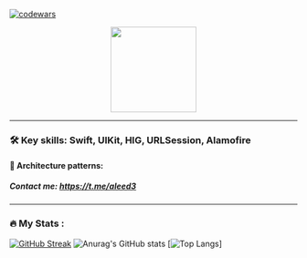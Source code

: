 [![codewars](https://www.codewars.com/users/aleed12/badges/small)](https://www.codewars.com/users/aleed12) 

<div id="header" align="center">
  <img src="https://media.giphy.com/media/SWWl3Y5b7U5hiVKVeA/giphy.gif" width="150"/>
</div>

***
### :hammer_and_wrench: Key skills: Swift, UIKit, HIG, URLSession, Alamofire
#### :file_folder: Architecture patterns: 


##### Contact me: https://t.me/aleed3
---

### :fire: My Stats :
[![GitHub Streak](http://github-readme-streak-stats.herokuapp.com?user=aleed4&theme=dark&locale=ru)](https://git.io/streak-stats)
![Anurag's GitHub stats](https://github-readme-stats.vercel.app/api?username=aleed4&show_icons=true&theme=dark)
[![Top Langs](https://github-readme-stats.vercel.app/api/top-langs/?username=aleed4&layout=compact&theme=dark)]
